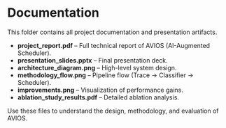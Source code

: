 # Documentation

This folder contains all project documentation and presentation artifacts.

- **project_report.pdf** – Full technical report of AVIOS (AI-Augmented Scheduler).
- **presentation_slides.pptx** – Final presentation deck.
- **architecture_diagram.png** – High-level system design.
- **methodology_flow.png** – Pipeline flow (Trace → Classifier → Scheduler).
- **improvements.png** – Visualization of performance gains.
- **ablation_study_results.pdf** – Detailed ablation analysis.

Use these files to understand the design, methodology, and evaluation of AVIOS.

